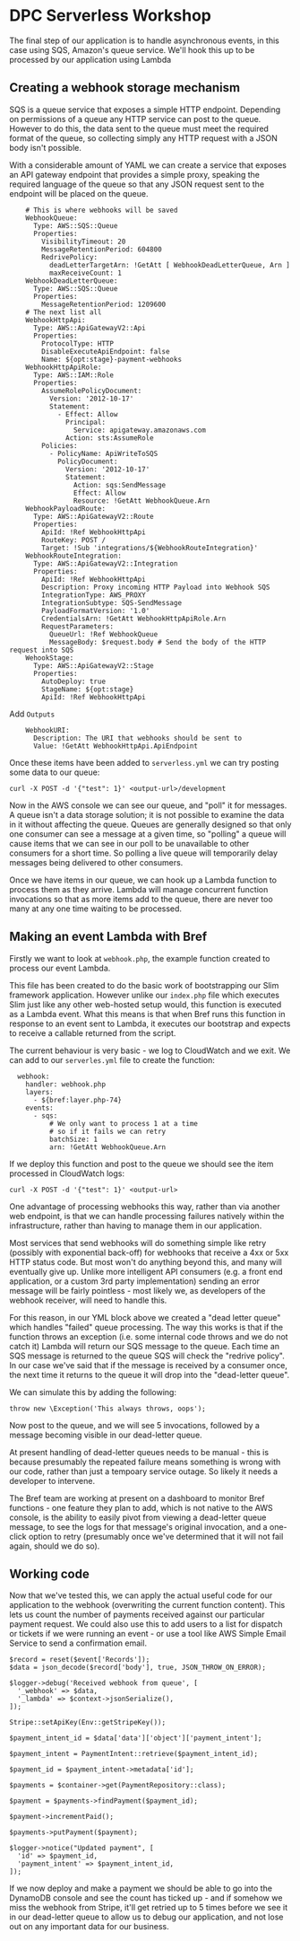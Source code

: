 # DPC Serverless Workshop

The final step of our application is to handle asynchronous events, in this case using SQS, Amazon's queue service. We'll hook this up to be processed by our application using Lambda

## Creating a webhook storage mechanism

SQS is a queue service that exposes a simple HTTP endpoint. Depending
on permissions of a queue any HTTP service can post to the queue.
However to do this, the data sent to the queue must meet the
required format of the queue, so collecting simply any HTTP request
with a JSON body isn't possible.

With a considerable amount of YAML we can create a service that exposes
an API gateway endpoint that provides a simple proxy, speaking the
required language of the queue so that any JSON request sent to the
endpoint will be placed on the queue.

```
    # This is where webhooks will be saved
    WebhookQueue:
      Type: AWS::SQS::Queue
      Properties:
        VisibilityTimeout: 20
        MessageRetentionPeriod: 604800
        RedrivePolicy:
          deadLetterTargetArn: !GetAtt [ WebhookDeadLetterQueue, Arn ]
          maxReceiveCount: 1
    WebhookDeadLetterQueue:
      Type: AWS::SQS::Queue
      Properties:
        MessageRetentionPeriod: 1209600
    # The next list all
    WebhookHttpApi:
      Type: AWS::ApiGatewayV2::Api
      Properties:
        ProtocolType: HTTP
        DisableExecuteApiEndpoint: false
        Name: ${opt:stage}-payment-webhooks
    WebhookHttpApiRole:
      Type: AWS::IAM::Role
      Properties:
        AssumeRolePolicyDocument:
          Version: '2012-10-17'
          Statement:
            - Effect: Allow
              Principal:
                Service: apigateway.amazonaws.com
              Action: sts:AssumeRole
        Policies:
          - PolicyName: ApiWriteToSQS
            PolicyDocument:
              Version: '2012-10-17'
              Statement:
                Action: sqs:SendMessage
                Effect: Allow
                Resource: !GetAtt WebhookQueue.Arn
    WebhookPayloadRoute:
      Type: AWS::ApiGatewayV2::Route
      Properties:
        ApiId: !Ref WebhookHttpApi
        RouteKey: POST /
        Target: !Sub 'integrations/${WebhookRouteIntegration}'
    WebhookRouteIntegration:
      Type: AWS::ApiGatewayV2::Integration
      Properties:
        ApiId: !Ref WebhookHttpApi
        Description: Proxy incoming HTTP Payload into Webhook SQS
        IntegrationType: AWS_PROXY
        IntegrationSubtype: SQS-SendMessage
        PayloadFormatVersion: '1.0'
        CredentialsArn: !GetAtt WebhookHttpApiRole.Arn
        RequestParameters:
          QueueUrl: !Ref WebhookQueue
          MessageBody: $request.body # Send the body of the HTTP request into SQS
    WehookStage:
      Type: AWS::ApiGatewayV2::Stage
      Properties:
        AutoDeploy: true
        StageName: ${opt:stage}
        ApiId: !Ref WebhookHttpApi
```

Add `Outputs`

```
    WebhookURI:
      Description: The URI that webhooks should be sent to
      Value: !GetAtt WebhookHttpApi.ApiEndpoint
```

Once these items have been added to `serverless.yml` we can try posting
some data to our queue:

```
curl -X POST -d '{"test": 1}' <output-url>/development
```

Now in the AWS console we can see our queue, and "poll" it for messages.
A queue isn't a data storage solution; it is not possible to examine the
data in it without affecting the queue. Queues are generally designed so
that only one consumer can see a message at a given time, so "polling" a
queue will cause items that we can see in our poll to be unavailable to
other consumers for a short time. So polling a live queue will
temporarily delay messages being delivered to other consumers.

Once we have items in our queue, we can hook up a Lambda function to
process them as they arrive. Lambda will manage concurrent function
invocations so that as more items add to the queue, there are never
too many at any one time waiting to be processed.

## Making an event Lambda with Bref

Firstly we want to look at `webhook.php`, the example function created
to process our event Lambda.

This file has been created to do the basic work of bootstrapping our Slim
framework application. However unlike our `index.php` file which executes
Slim just like any other web-hosted setup would, this function is
executed as a Lambda event. What this means is that when Bref runs this
function in response to an event sent to Lambda, it executes our
bootstrap and expects to receive a callable returned from the script.

The current behaviour is very basic - we log to CloudWatch and we exit.
We can add to our `serverles.yml` file to create the function:

```
  webhook:
    handler: webhook.php
    layers:
      - ${bref:layer.php-74}
    events:
      - sqs:
          # We only want to process 1 at a time
          # so if it fails we can retry
          batchSize: 1
          arn: !GetAtt WebhookQueue.Arn
```

If we deploy this function and post to the queue we should see the item
processed in CloudWatch logs:

```
curl -X POST -d '{"test": 1}' <output-url>
```

One advantage of processing webhooks this way, rather than via another
web endpoint, is that we can handle processing failures natively within
the infrastructure, rather than having to manage them in our application.

Most services that send webhooks will do something simple like retry
(possibly with exponential back-off) for webhooks that receive a 4xx
or 5xx HTTP status code. But most won't do anything beyond this, and many
will eventually give up. Unlike more intelligent API consumers (e.g. a
front end application, or a custom 3rd party implementation) sending an
error message will be fairly pointless - most likely we, as developers
of the webhook receiver, will need to handle this.

For this reason, in our YML block above we created a "dead letter queue"
which handles "failed" queue processing. The way this works is that if
the function throws an exception (i.e. some internal code throws and we
do not catch it) Lambda will return our SQS message to the queue. Each
time an SQS message is returned to the queue SQS will check the "redrive
policy". In our case we've said that if the message is received by a
consumer once, the next time it returns to the queue it will drop into
the "dead-letter queue".

We can simulate this by adding the following:

```
throw new \Exception('This always throws, oops');
```

Now post to the queue, and we will see 5 invocations, followed by a
message becoming visible in our dead-letter queue.

At present handling of dead-letter queues needs to be manual - this is
because presumably the repeated failure means something is wrong with our
code, rather than just a tempoary service outage. So likely it needs a
developer to intervene.

The Bref team are working at present on a dashboard to monitor Bref
functions - one feature they plan to add, which is not native to the AWS
console, is the ability to easily pivot from viewing a dead-letter queue
message, to see the logs for that message's original invocation, and a
one-click option to retry (presumably once we've determined that it will
not fail again, should we do so).

## Working code

Now that we've tested this, we can apply the actual useful code for our
application to the webhook (overwriting the current function content).
This lets us count the number of payments received against our
particular payment request. We could also use this to add users to a
list for dispatch or tickets if we were running an event - or use a tool
like AWS Simple Email Service to send a confirmation email.

```
$record = reset($event['Records']);
$data = json_decode($record['body'], true, JSON_THROW_ON_ERROR);

$logger->debug('Received webhook from queue', [
  '_webhook' => $data,
  '_lambda' => $context->jsonSerialize(),
]);

Stripe::setApiKey(Env::getStripeKey());

$payment_intent_id = $data['data']['object']['payment_intent'];

$payment_intent = PaymentIntent::retrieve($payment_intent_id);

$payment_id = $payment_intent->metadata['id'];

$payments = $container->get(PaymentRepository::class);

$payment = $payments->findPayment($payment_id);

$payment->incrementPaid();

$payments->putPayment($payment);

$logger->notice("Updated payment", [
  'id' => $payment_id,
  'payment_intent' => $payment_intent_id,
]);
```

If we now deploy and make a payment we should be able to go into the
DynamoDB console and see the count has ticked up - and if somehow we miss
the webhook from Stripe, it'll get retried up to 5 times before
we see it in our dead-letter queue to allow us to debug our application,
and not lose out on any important data for our business.
